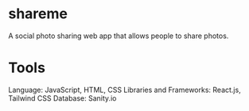 # shareme
A social photo sharing web app that allows people to share photos.

# Tools
Language: JavaScript, HTML, CSS
Libraries and Frameworks: React.js, Tailwind CSS
Database: Sanity.io
